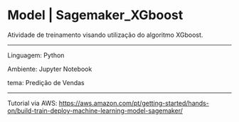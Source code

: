 # Model | Sagemaker_XGboost

Atividade de treinamento visando utilização do algoritmo XGboost.

---

Linguagem: Python

Ambiente: Jupyter Notebook

tema: Predição de Vendas

---

Tutorial via AWS: https://aws.amazon.com/pt/getting-started/hands-on/build-train-deploy-machine-learning-model-sagemaker/
